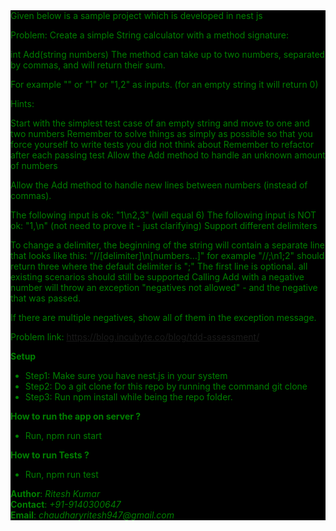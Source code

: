 <div style="background: BLACK;
    color: green;">
Given below is a sample project which is developed in nest js

Problem:
Create a simple String calculator with a method signature:

int Add(string numbers)
The method can take up to two numbers, separated by commas, and will return their sum.

For example "" or "1" or "1,2" as inputs. (for an empty string it will return 0)

Hints:

Start with the simplest test case of an empty string and move to one and two numbers
Remember to solve things as simply as possible so that you force yourself to write tests you did not think about
Remember to refactor after each passing test
Allow the Add method to handle an unknown amount of numbers

Allow the Add method to handle new lines between numbers (instead of commas).

The following input is ok: "1\n2,3" (will equal 6)
The following input is NOT ok: "1,\n" (not need to prove it - just clarifying)
Support different delimiters

To change a delimiter, the beginning of the string will contain a separate line that looks like this: "//[delimiter]\n[numbers…]" for example "//;\n1;2" should return three where the default delimiter is ";"
The first line is optional. all existing scenarios should still be supported
Calling Add with a negative number will throw an exception "negatives not allowed" - and the negative that was passed.

If there are multiple negatives, show all of them in the exception message.

Problem link: https://blog.incubyte.co/blog/tdd-assessment/

<p>
<b>Setup</b>
<ul>
 <li>
    Step1: Make sure you have nest.js in your system 
 </li>
 <li>
   Step2: Do a git clone for this repo by running the command git clone <url>
 </li>
 <li>
   Step3: Run npm install while being the repo folder.
 </li>
</ul>
</p>

<p>
<b>How to run the app on server ?</b>
<ul>
 <li>
    Run, npm run start
 </li>
</ul>


<b>How to run Tests ?</b>
<ul>
 <li>
    Run, npm run test
  </li>
</ul>




<div>
    <div> <b>Author</b>: <i>Ritesh Kumar</i> </div>
    <div> <b>Contact</b>: <i>+91-9140300647</i> </div>
    <div> <b>Email</b>: <i>chaudharyritesh947@gmail.com</i> </div>

</div>

</p>

</div>